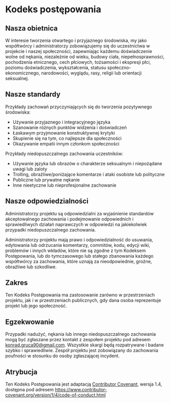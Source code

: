 # Kodeks postępowania

## Nasza obietnica

W interesie tworzenia otwartego i przyjaznego środowiska, my jako współtwórcy i administratorzy zobowiązujemy się do uczestnictwa w projekcie i naszej społeczności, zapewniając każdemu doświadczenie wolne od nękania, niezależnie od wieku, budowy ciała, niepełnosprawności, pochodzenia etnicznego, cech płciowych, tożsamości i ekspresji płci, poziomu doświadczenia, wykształcenia, statusu społeczno-ekonomicznego, narodowości, wyglądu, rasy, religii lub orientacji seksualnej.

## Nasze standardy

Przykłady zachowań przyczyniających się do tworzenia pozytywnego środowiska:

- Używanie przyjaznego i integracyjnego języka
- Szanowanie różnych punktów widzenia i doświadczeń
- Łaskawym przyjmowanie konstruktywnej krytyki
- Skupienie się na tym, co najlepsze dla społeczności
- Okazywanie empatii innym członkom społeczności

Przykłady niedopuszczalnego zachowania uczestników:

- Używanie języka lub obrazów o charakterze seksualnym i niepożądane uwagi lub zaloty
- Trolling, obraźliwe/poniżające komentarze i ataki osobiste lub polityczne
- Publiczne lub prywatne nękanie
- Inne nieetyczne lub nieprofesjonalne zachowanie

## Nasze odpowiedzialności

Administratorzy projektu są odpowiedzialni za wyjaśnienie standardów akceptowalnego zachowania i podejmowanie odpowiednich i sprawiedliwych działań naprawczych w odpowiedzi na jakiekolwiek przypadki niedopuszczalnego zachowania.

Administratorzy projektu mają prawo i odpowiedzialność do usuwania, edytowania lub odrzucania komentarzy, commitów, kodu, edycji wiki, problemów i innych wkładów, które nie są zgodne z tym Kodeksem Postępowania, lub do tymczasowego lub stałego zbanowania każdego współtwórcy za zachowania, które uznają za nieodpowiednie, groźne, obraźliwe lub szkodliwe.

## Zakres

Ten Kodeks Postępowania ma zastosowanie zarówno w przestrzeniach projektu, jak i w przestrzeniach publicznych, gdy dana osoba reprezentuje projekt lub jego społeczność.

## Egzekwowanie

Przypadki nadużyć, nękania lub innego niedopuszczalnego zachowania mogą być zgłaszane przez kontakt z zespołem projektu pod adresem konrad.gruca90@gmail.com. Wszystkie skargi będą rozpatrywane i badane szybko i sprawiedliwie. Zespół projektu jest zobowiązany do zachowania poufności w stosunku do osoby zgłaszającej incydent.

## Atrybucja

Ten Kodeks Postępowania jest adaptacją [Contributor Covenant][homepage], wersja 1.4,
dostępna pod adresem https://www.contributor-covenant.org/version/1/4/code-of-conduct.html

[homepage]: https://www.contributor-covenant.org
